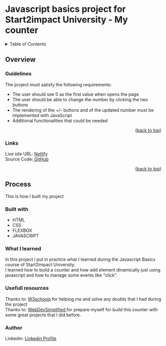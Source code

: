   <h1>Javascript basics project for Start2impact University - My counter</h1>





<!-- TABLE OF CONTENTS -->
<details>
  <summary>Table of Contents</summary>
  <ol>
    <li>
      <a href="#overview">Overview</a>
      <ul>
        <li><a href="#guidelines">Guidelines</a></li>
      </ul>
      <ul>
        <li><a href="#links">Links</a></li>
      </ul>
    </li>
    <li>
      <a href="#process">Process</a>
      <ul>
        <li><a href="#built-with">Built with</a></li>
        <li><a href="#what-i-learned">What I learned</a></li>
        <li><a href="#usefull-resources">Usefull resources</a></li>
        <li><a href="#author">Author</a></li>
      </ul>
      </li>
  </ol>
</details>



<!-- Overview -->
## Overview
### Guidelines 

The project must satisfy the following requirements:

- The user should see 0 as the first value when opens the page
- The user should be able to change the number by clicking the two buttons
- The rendering of the +/- buttons and of the updated number must be implemented with JavaScript
- Additional functionalities that could be needed

<p align="right">(<a href="#readme-top">back to top</a>)</p>

### Links

Live site URL: <a href="https://mycounters2i.netlify.app/"> Netlify</a>
<br>
Source Code:<a href="https://github.com/Saleiux/counter"> GitHub</a> 

<p align="right">(<a href="#readme-top">back to top</a>)</p>



<!-- Process -->
## Process

This is how I built my project 

### Built with
- HTML
- CSS 
- FLEXBOX
- JAVASCRIPT





### What I learned

In this project i put in practice what I learned during the Javascript Basics course of Start2impact University. 
<br>
I learned how to build a counter and how add element dinamically just using javascript and how to manage some events like "click". 

### Usefull resources

Thanks to: <a href="https://www.w3schools.com/">W3schools</a> for helping me and solve any doubts that I had during the project 
<br>
Thanks to: <a href="https://www.youtube.com/@WebDevSimplified"> WebDevSimplified </a>for prepare myself for build this counter with some great projects that I did before. 



### Author

Linkedin: <a href="https://www.linkedin.com/in/samuele-viale-3783601a3/"> Linkedin Profile </a>

